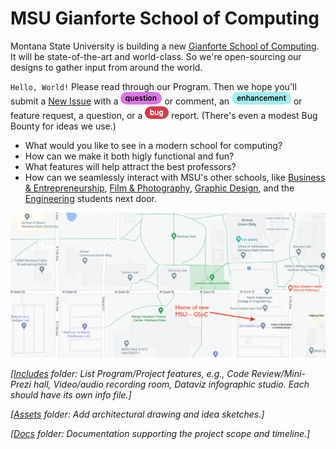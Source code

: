 # MSU Gianforte School of Computing

Montana State University is building a new [Gianforte School of Computing](https://www.cs.montana.edu/). It will be state-of-the-art and world-class. So we're open-sourcing our designs to gather input from around the world.

`Hello, World!` Please read through our Program. Then we hope you'll submit a [New Issue](https://github.com/hearvox/msu-compute/issues) with a ![question](assets/github-label-question.png) or comment, an ![enhancement](assets/github-label-enhancement.png) or feature request, a question, or a ![bug](assets/github-label-bug.png) report. (There's even a modest Bug Bounty for ideas we use.)

* What would you like to see in a modern school for computing?
* How can we make it both higly functional and fun?
* What features will help attract the best professors?
* How can we seamlessly interact with MSU's other schools, like [Business & Entrepreneurship](https://www.montana.edu/business/index.html),  [Film & Photography](https://sfp.montana.edu/), [Graphic Design](https://art.montana.edu/areas-of-study/graphic-design.html), and the [Engineering](https://coe.montana.edu/) students next door.

![MSU map with new GSoC locastion](assets/MSU-GSoC-map.png)

*[[Includes](https://github.com/hearvox/msu-compute/tree/main/includes) folder: List Program/Project features, e.g., Code Review/Mini-Prezi hall, Video/audio recording room, Dataviz infographic studio. Each should have its own info file.]*

*[[Assets](https://github.com/hearvox/msu-compute/tree/main/assets) folder: Add architectural drawing and idea sketches.]*

*[[Docs](https://github.com/hearvox/msu-compute/tree/main/docs) folder: Documentation supporting the project scope and timeline.]*

<!-- ![Enginering class](https://www.tradelineinc.com/sites/default/files/styles/center_column/public/industry_news/97515/msu9.jpg) -->


